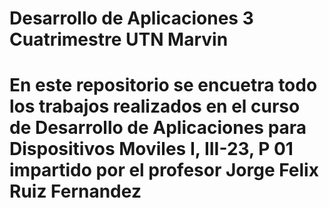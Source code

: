 # Desarrollo de Aplicaciones 3 Cuatrimestre UTN Marvin


# En este repositorio se encuetra todo los trabajos realizados en el curso de Desarrollo de Aplicaciones para Dispositivos Moviles I, III-23, P 01 impartido por el profesor Jorge Felix Ruiz Fernandez
